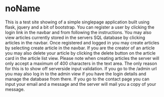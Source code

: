 # noName

This is a test site showing of a simple singlepage application built using flask, jquery and a bit of bootstrap.
You can register a user by clicking the login link in the navbar and from following the instructions.
You may also view articles currently stored in the servers SQL database by clicking articles in the navbar.
Once registered and logged in you may create articles by selecting create article in the navbar.
If you are the creator of an article you may also delete your article by clicking the delete button on the
article card in the article list view. Please note when creating articles the server will only accept a maximum
of 400 characters in the text area. The only reason for this is to show off serverside input validation.
If you go to the /admin url you may also log in to the admin view if you have the login details and manage the
database from there.
If you go to the contact page you can input your email and a message and the server will mail you a copy of your
message.
